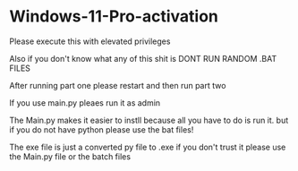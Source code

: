 # Windows-11-Pro-activation

Please execute this with elevated privileges 

Also if you don't know what any of this shit is DONT RUN RANDOM .BAT FILES 

After running part one please restart and then run part two

If you use main.py pleaes run it as admin

The Main.py makes it easier to instll because all you have to do is run it. but if you do not have python please use the bat files!

The exe file is just a converted py file to .exe if you don't trust it please use the Main.py file or the batch files
